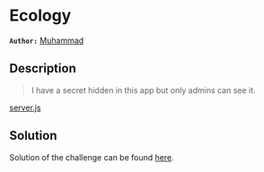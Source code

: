 # Ecology

**`Author:`** [Muhammad](https://github.com/muhammedBkf)

## Description

> I have a secret hidden in this app but only admins can see it.

[server.js](server.js)

## Solution

Solution of the challenge can be found [here](solution/).

